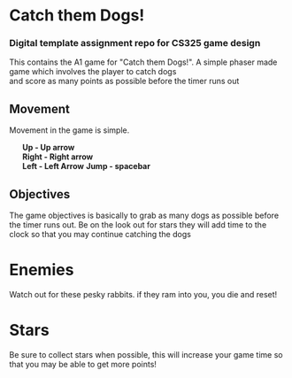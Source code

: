 # Catch them Dogs!
<h3>Digital template assignment repo for CS325 game design</h3>

<p> This contains the A1 game for "Catch them Dogs!". A simple phaser made game which involves the player to catch dogs <br>
and score as many points as possible before the timer runs out</p>

<h2>Movement</h2>
<p>Movement in the game is simple.</p>
<ul>
<b>Up - Up arrow</b><br>
<b>Right - Right arrow</b><br>
<b>Left - Left Arrow</b>
<b>Jump - spacebar</b>
</ul>

<h2>Objectives</h2>
The game objectives is basically to grab as many dogs as possible before the timer runs out. Be on the look out for stars
they will add time to the clock so that you may continue catching the dogs

<h1>Enemies</h1>
<p>Watch out for these pesky rabbits. if they ram into you, you die and reset!<p>
 <h1>Stars</h1>
<p>Be sure to collect stars when possible, this will increase your game time so that you may be able to get more points!</p>
